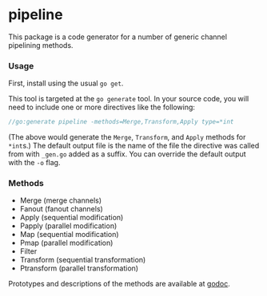 pipeline
==========

This package is a code generator for a number of generic channel pipelining methods.


### Usage

First, install using the usual `go get`.

This tool is targeted at the `go generate` tool. In your source code, you will
need to include one or more directives like the following:

```go
//go:generate pipeline -methods=Merge,Transform,Apply type=*int
```

(The above would generate the `Merge`, `Transform`, and `Apply` methods for `*int`s.) The default output 
file is the name of the file the directive was called from with `_gen.go` added as a suffix. You can override 
the default output with the `-o` flag.

### Methods

 - Merge (merge channels)
 - Fanout (fanout channels)
 - Apply (sequential modification)
 - Papply (parallel modification)
 - Map (sequential modification)
 - Pmap (parallel modification)
 - Filter
 - Transform (sequential transformation)
 - Ptransform (parallel transformation)

 Prototypes and descriptions of the methods are available at [godoc](http://godoc.org/github.com/philhofer/pipeline).